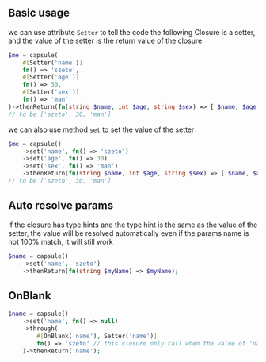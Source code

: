 
## Basic usage

we can use attribute ``` Setter ``` to tell the code
the following Closure is a setter, and the value of the setter is the return value of the closure
```php
$me = capsule(
    #[Setter('name')]
    fn() => 'szeto',
    #[Setter('age')]
    fn() => 30,
    #[Setter('sex')]
    fn() => 'man'
)->thenReturn(fn(string $name, int $age, string $sex) => [ $name, $age, $sex ]);
// to be ['szeto', 30, 'man']
```

we can also use method ``` set ``` to set the value of the setter
```php
$me = capsule()
    ->set('name', fn() => 'szeto')
    ->set('age', fn() => 30)
    ->set('sex', fn() => 'man')
    ->thenReturn(fn(string $name, int $age, string $sex) => [ $name, $age, $sex ]);
// to be ['szeto', 30, 'man']
```

## Auto resolve params
if the closure has type hints and the type hint is the same as the value of the setter, the value will be resolved automatically 
even if the params name is not 100% match, it will still work
```php
$name = capsule()
    ->set('name', 'szeto')
    ->thenReturn(fn(string $myName) => $myName);
```

## OnBlank
```php
$name = capsule()
    ->set('name', fn() => null)
    ->through(
        #[OnBlank('name'), Setter('name')]
        fn() => 'szeto' // this closure only call when the value of 'name' is null
    )->thenReturn('name');
```